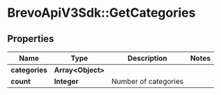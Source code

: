# BrevoApiV3Sdk::GetCategories

## Properties
Name | Type | Description | Notes
------------ | ------------- | ------------- | -------------
**categories** | **Array&lt;Object&gt;** |  | 
**count** | **Integer** | Number of categories | 


